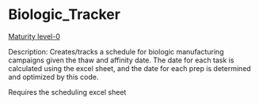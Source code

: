 # Biologic_Tracker
[Maturity level-0](https://img.shields.io/badge/Maturity%20Level-ML--0-red)

Description: Creates/tracks a schedule for biologic manufacturing campaigns given the thaw and affinity date. The date for each task is calculated using the excel sheet, and the date for each prep is determined and optimized by this code.

Requires the scheduling excel sheet
